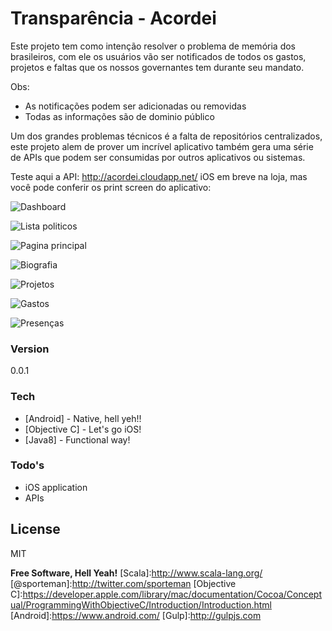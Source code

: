 # Transparência - Acordei

Este projeto tem como intenção resolver o problema de memória dos brasileiros, com ele os usuários vão ser notificados de todos os gastos, projetos e faltas que os nossos governantes tem durante seu mandato.

Obs:
  - As notificações podem ser adicionadas ou removidas 
  - Todas as informações são de dominio público
 
Um dos grandes problemas técnicos é a falta de repositórios centralizados, este projeto alem de prover um incrível aplicativo também gera uma série de APIs que podem ser consumidas por outros aplicativos ou sistemas.

Teste aqui a API: http://acordei.cloudapp.net/
iOS em breve na loja, mas você pode conferir os print screen do aplicativo:

![Dashboard](http://www.acordei.com.br/IMG_0411.jpg)

![Lista politicos](http://www.acordei.com.br/IMG_0412.jpg)

![Pagina principal](http://www.acordei.com.br/IMG_0413.jpg)

![Biografia](http://www.acordei.com.br/IMG_0414.jpg)

![Projetos](http://www.acordei.com.br/IMG_0417.jpg)

![Gastos](http://www.acordei.com.br/IMG_0415.jpg)

![Presenças](http://www.acordei.com.br/IMG_0416.jpg)

### Version
0.0.1

### Tech
* [Android] - Native, hell yeh!!
* [Objective C] - Let's go iOS!
* [Java8] - Functional way!

### Todo's

 - iOS application
 - APIs

License
----

MIT


**Free Software, Hell Yeah!**
[Scala]:http://www.scala-lang.org/
[@sporteman]:http://twitter.com/sporteman
[Objective C]:https://developer.apple.com/library/mac/documentation/Cocoa/Conceptual/ProgrammingWithObjectiveC/Introduction/Introduction.html
[Android]:https://www.android.com/
[Gulp]:http://gulpjs.com

